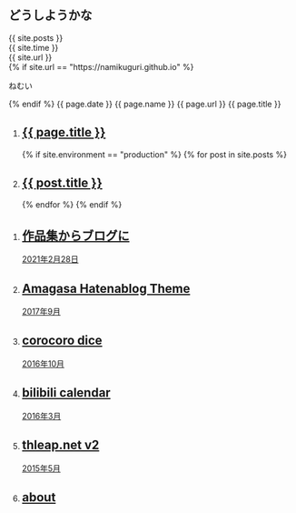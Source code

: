 <section class="container">
  <h2>どうしようかな</h2>
  <div>{{ site.posts }}</div>
  <div>{{ site.time }}</div>
  <div>{{ site.url }}</div>
  {% if site.url == "https://namikuguri.github.io" %}
    <p>ねむい</p>
  {% endif %}
  {{ page.date }}
  {{ page.name }}
  {{ page.url }}
  {{ page.title }}
  <ol class="showcase">
      <li>
        <a class="card" href="{{ page.url }}">
          <h2 class="card__title">{{ page.title }}</h2>
        </a>
      </li>
  {% if site.environment == "production" %}
    {% for post in site.posts %}
      <li>
        <a class="card" href="{{ post.url }}">
          <h2 class="card__title">{{ post.title }}</h2>
        </a>
      </li>
    {% endfor %}
  {% endif %}
  </ol>
  <ol class="showcase">
    <li>
      <a class="card" href="/article/2021-02-28">
        <h2 class="card__title">作品集からブログに</h2>
        <time class="card__date" datetime="2021-02-28">2021年2月28日</time>
      </a>
    </li>
    <li>
      <a class="card" href="/article/2017-09-amagasa-hatenablog-theme">
        <h2 class="card__title">Amagasa Hatenablog Theme</h2>
        <time class="card__date" datetime="2017-09-01">2017年9月</time>
      </a>
    </li>
    <li>
      <a class="card" href="/article/2016-10-corocoro-dice">
        <h2 class="card__title">corocoro dice</h2>
        <time class="card__date" datetime="2016-10-01">2016年10月</time>
      </a>
    </li>
    <li>
      <a class="card" href="/article/2016-03-bilibili-calendar">
        <h2 class="card__title">bilibili calendar</h2>
        <time class="card__date" datetime="2016-03-01">2016年3月</time>
      </a>
    </li>
    <li>
      <a class="card" href="/article/2015-05-thleap-net-v2">
        <h2 class="card__title">thleap.net v2</h2>
        <time class="card__date" datetime="2015-05-01">2015年5月</time>
      </a>
    </li>
    <li>
      <a class="card" href="/article/about">
        <h2 class="card__title">about</h2>
      </a>
    </li>
  </ol>
</section>
